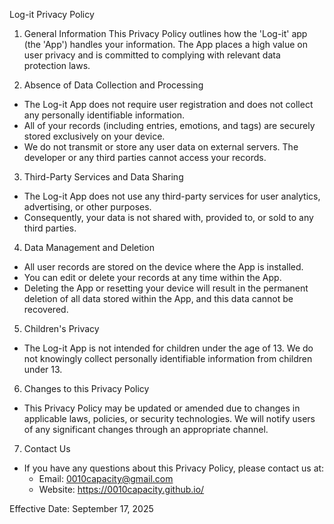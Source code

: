 Log-it Privacy Policy

1. General Information
This Privacy Policy outlines how the 'Log-it' app (the 'App') handles your information. The App places a high value on user privacy and is committed to complying with relevant data protection laws.

2. Absence of Data Collection and Processing
- The Log-it App does not require user registration and does not collect any personally identifiable information.
- All of your records (including entries, emotions, and tags) are securely stored exclusively on your device.
- We do not transmit or store any user data on external servers. The developer or any third parties cannot access your records.

3. Third-Party Services and Data Sharing
- The Log-it App does not use any third-party services for user analytics, advertising, or other purposes.
- Consequently, your data is not shared with, provided to, or sold to any third parties.

4. Data Management and Deletion
- All user records are stored on the device where the App is installed.
- You can edit or delete your records at any time within the App.
- Deleting the App or resetting your device will result in the permanent deletion of all data stored within the App, and this data cannot be recovered.

5. Children's Privacy
- The Log-it App is not intended for children under the age of 13. We do not knowingly collect personally identifiable information from children under 13.

6. Changes to this Privacy Policy
- This Privacy Policy may be updated or amended due to changes in applicable laws, policies, or security technologies. We will notify users of any significant changes through an appropriate channel.

7. Contact Us
- If you have any questions about this Privacy Policy, please contact us at:
  - Email: 0010capacity@gmail.com
  - Website: https://0010capacity.github.io/

Effective Date: September 17, 2025